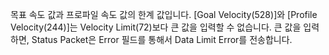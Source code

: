 목표 속도 값과 프로파일 속도 값의 한계 값입니다. [Goal Velocity(528)]와 [Profile Velocity(244)]는 Velocity Limit(72)보다 큰 값을 입력할 수 없습니다. 큰 값을 입력하면, Status Packet은 Error 필드를 통해서 Data Limit Error를 전송합니다.
